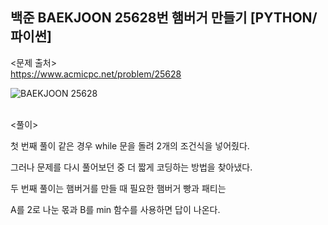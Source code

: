 ## 백준 BAEKJOON 25628번 햄버거 만들기 [PYTHON/파이썬]

<문제 출처><br>
https://www.acmicpc.net/problem/25628

![BAEKJOON 25628](https://blog.kakaocdn.net/dn/b5CBfm/btrNGxjywwA/I48jSUkzvWKWvNDuIWWexk/img.png)

<br>
<풀이><br>

첫 번째 풀이 같은 경우 while 문을 돌려 2개의 조건식을 넣어줬다.

그러나 문제를 다시 풀어보던 중 더 짧게 코딩하는 방법을 찾아냈다.

두 번째 풀이는 햄버거를 만들 때 필요한 햄버거 빵과 패티는

A를 2로 나눈 몫과 B를 min 함수를 사용하면 답이 나온다.